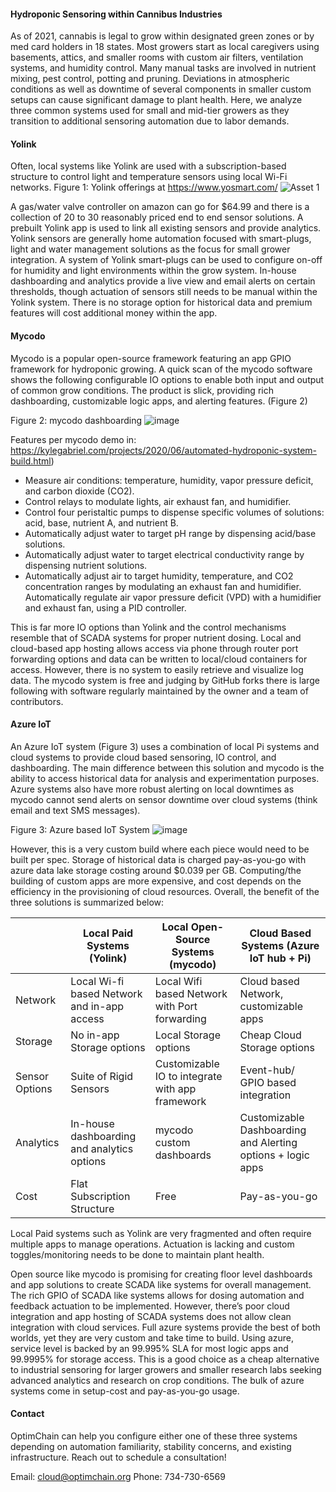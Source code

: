 #### Hydroponic Sensoring within Cannibus Industries

As of 2021, cannabis is legal to grow within designated green zones or by med card holders in 18 states. Most growers start as local caregivers using basements, attics, and smaller rooms with custom air filters, ventilation systems, and humidity control. Many manual tasks are involved in nutrient mixing, pest control, potting and pruning. Deviations in atmospheric conditions as well as downtime of several components in smaller custom setups can cause significant damage to plant health. Here, we analyze three common systems used for small and mid-tier growers as they transition to additional sensoring automation due to labor demands. 


#### Yolink

Often, local systems like Yolink are used with a subscription-based structure to control light and temperature sensors using local Wi-Fi networks.
Figure 1: Yolink offerings at https://www.yosmart.com/
![Asset 1](https://user-images.githubusercontent.com/84352976/120904814-0d94f700-c603-11eb-813f-63cbd14357f2.PNG)

A gas/water valve controller on amazon can go for $64.99 and there is a collection of 20 to 30 reasonably priced end to end sensor solutions. A prebuilt Yolink app is used to link all existing sensors and provide analytics. 
Yolink sensors are generally home automation focused with smart-plugs, light and water management solutions as the focus for small grower integration. A system of Yolink smart-plugs can be used to configure on-off for humidity and light environments within the grow system. In-house dashboarding and analytics provide a live view and email alerts on certain thresholds, though actuation of sensors still needs to be manual within the Yolink system. There is no storage option for historical data and premium features will cost additional money within the app. 

#### Mycodo

Mycodo is a popular open-source framework featuring an app GPIO framework for hydroponic growing. 
A quick scan of the mycodo software shows the following configurable IO options to enable both input and output of common grow conditions. The product is slick, providing rich dashboarding, customizable logic apps, and alerting features. (Figure 2)

Figure 2: mycodo dashboarding 
![image](https://user-images.githubusercontent.com/84352976/120904847-492fc100-c603-11eb-8dcc-f514295c6cf6.png)

Features per mycodo demo in: https://kylegabriel.com/projects/2020/06/automated-hydroponic-system-build.html)
* Measure air conditions: temperature, humidity, vapor pressure deficit, and carbon dioxide (CO2).
* Control relays to modulate lights, air exhaust fan, and humidifier.
* Control four peristaltic pumps to dispense specific volumes of solutions: acid, base, nutrient A, and nutrient B.
* Automatically adjust water to target pH range by dispensing acid/base solutions.
* Automatically adjust water to target electrical conductivity range by dispensing nutrient solutions.
* Automatically adjust air to target humidity, temperature, and CO2 concentration ranges by modulating an exhaust fan and humidifier.
Automatically regulate air vapor pressure deficit (VPD) with a humidifier and exhaust fan, using a PID controller.

This is far more IO options than Yolink and the control mechanisms resemble that of SCADA systems for proper nutrient dosing.  Local and cloud-based app hosting allows access via phone through router port forwarding options and data can be written to local/cloud containers for access. However, there is no system to easily retrieve and visualize log data. The mycodo system is free and judging by GitHub forks there is large following with software regularly maintained by the owner and a team of contributors. 

#### Azure IoT

An Azure IoT system (Figure 3) uses a combination of local Pi systems and cloud systems to provide cloud based sensoring, IO control, and dashboarding. The main difference between this solution and mycodo is the ability to access historical data for analysis and experimentation purposes. Azure systems also have more robust alerting on local downtimes as mycodo cannot send alerts on sensor downtime over cloud systems (think email and text SMS messages).

Figure 3: Azure based IoT System 
![image](https://user-images.githubusercontent.com/84352976/120904886-7b412300-c603-11eb-8179-c97a88dc4f3a.png)

However, this is a very custom build where each piece would need to be built per spec. Storage of historical data is charged pay-as-you-go with azure data lake storage costing around $0.039 per GB. Computing/the building of custom apps are more expensive, and cost depends on the efficiency in the provisioning of cloud resources. 
Overall, the benefit of the three solutions is summarized below:

|                | Local Paid Systems (Yolink)                 | Local Open-Source Systems (mycodo)              | Cloud Based Systems (Azure IoT hub + Pi)                    |
|----------------|---------------------------------------------|-------------------------------------------------|-------------------------------------------------------------|
| Network        | Local Wi-fi based Network and in-app access | Local Wifi based Network with Port forwarding   | Cloud based Network, customizable apps                      |
| Storage        | No in-app Storage options                   | Local Storage options                           | Cheap Cloud Storage options                                 |
| Sensor Options | Suite of Rigid Sensors                      | Customizable IO to integrate with app framework | Event-hub/ GPIO based integration                           |
| Analytics      | In-house dashboarding and analytics options | mycodo custom dashboards                        | Customizable Dashboarding and Alerting options + logic apps |
| Cost           | Flat Subscription Structure                 | Free                                            | Pay-as-you-go                                               |

Local Paid systems such as Yolink are very fragmented and often require multiple apps to manage operations. Actuation is lacking and custom toggles/monitoring needs to be done to maintain plant health.

Open source like mycodo is promising for creating floor level dashboards and app solutions to create SCADA like systems for overall management. The rich GPIO of SCADA like systems allows for dosing automation and feedback actuation to be implemented. However, there’s poor cloud integration and app hosting of SCADA systems does not allow clean integration with cloud services. 
Full azure systems provide the best of both worlds, yet they are very custom and take time to build. Using azure, service level is backed by an 99.995% SLA for most logic apps and 99.9995% for storage access. This is a good choice as a cheap alternative to industrial sensoring for larger growers and smaller research labs seeking advanced analytics and research on crop conditions. The bulk of azure systems come in setup-cost and pay-as-you-go usage. 

#### Contact

OptimChain can help you configure either one of these three systems depending on automation familiarity, stability concerns, and existing infrastructure. Reach out to schedule a consultation!

Email: cloud@optimchain.org
Phone: 734-730-6569
















